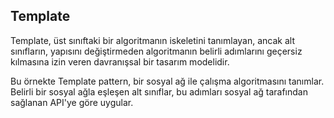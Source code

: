 ## Template

Template, üst sınıftaki bir algoritmanın iskeletini tanımlayan, ancak alt sınıfların, yapısını değiştirmeden algoritmanın belirli adımlarını geçersiz kılmasına izin veren davranışsal bir tasarım modelidir.

Bu örnekte Template pattern, bir sosyal ağ ile çalışma algoritmasını tanımlar. Belirli bir sosyal ağla eşleşen alt sınıflar, bu adımları sosyal ağ tarafından sağlanan API'ye göre uygular.
